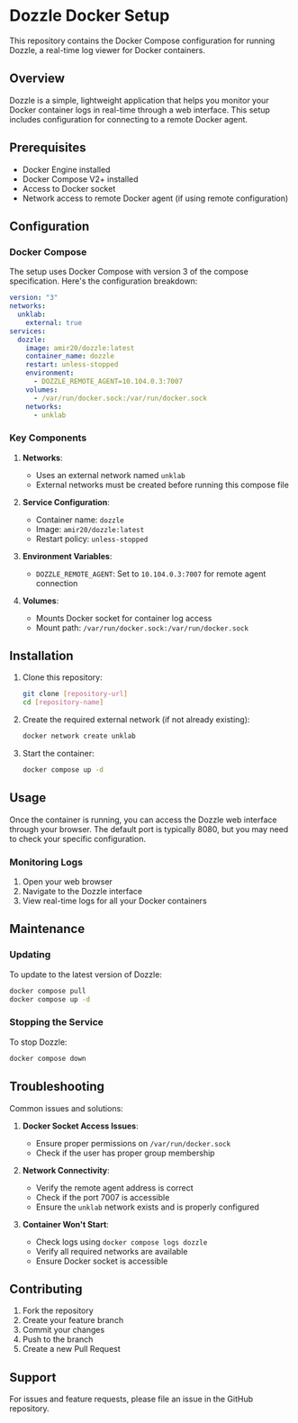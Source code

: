 # Dozzle Docker Setup

This repository contains the Docker Compose configuration for running Dozzle, a real-time log viewer for Docker containers.

## Overview

Dozzle is a simple, lightweight application that helps you monitor your Docker container logs in real-time through a web interface. This setup includes configuration for connecting to a remote Docker agent.

## Prerequisites

- Docker Engine installed
- Docker Compose V2+ installed
- Access to Docker socket
- Network access to remote Docker agent (if using remote configuration)

## Configuration

### Docker Compose

The setup uses Docker Compose with version 3 of the compose specification. Here's the configuration breakdown:

```yaml
version: "3"
networks:
  unklab:
    external: true
services:
  dozzle:
    image: amir20/dozzle:latest
    container_name: dozzle
    restart: unless-stopped
    environment:
      - DOZZLE_REMOTE_AGENT=10.104.0.3:7007
    volumes:
      - /var/run/docker.sock:/var/run/docker.sock
    networks:
      - unklab
```

### Key Components

1. **Networks**:
   - Uses an external network named `unklab`
   - External networks must be created before running this compose file

2. **Service Configuration**:
   - Container name: `dozzle`
   - Image: `amir20/dozzle:latest`
   - Restart policy: `unless-stopped`
   
3. **Environment Variables**:
   - `DOZZLE_REMOTE_AGENT`: Set to `10.104.0.3:7007` for remote agent connection

4. **Volumes**:
   - Mounts Docker socket for container log access
   - Mount path: `/var/run/docker.sock:/var/run/docker.sock`

## Installation

1. Clone this repository:
   ```bash
   git clone [repository-url]
   cd [repository-name]
   ```

2. Create the required external network (if not already existing):
   ```bash
   docker network create unklab
   ```

3. Start the container:
   ```bash
   docker compose up -d
   ```

## Usage

Once the container is running, you can access the Dozzle web interface through your browser. The default port is typically 8080, but you may need to check your specific configuration.

### Monitoring Logs

1. Open your web browser
2. Navigate to the Dozzle interface
3. View real-time logs for all your Docker containers

## Maintenance

### Updating

To update to the latest version of Dozzle:

```bash
docker compose pull
docker compose up -d
```

### Stopping the Service

To stop Dozzle:

```bash
docker compose down
```

## Troubleshooting

Common issues and solutions:

1. **Docker Socket Access Issues**:
   - Ensure proper permissions on `/var/run/docker.sock`
   - Check if the user has proper group membership

2. **Network Connectivity**:
   - Verify the remote agent address is correct
   - Check if the port 7007 is accessible
   - Ensure the `unklab` network exists and is properly configured

3. **Container Won't Start**:
   - Check logs using `docker compose logs dozzle`
   - Verify all required networks are available
   - Ensure Docker socket is accessible

## Contributing

1. Fork the repository
2. Create your feature branch
3. Commit your changes
4. Push to the branch
5. Create a new Pull Request

## Support

For issues and feature requests, please file an issue in the GitHub repository.
